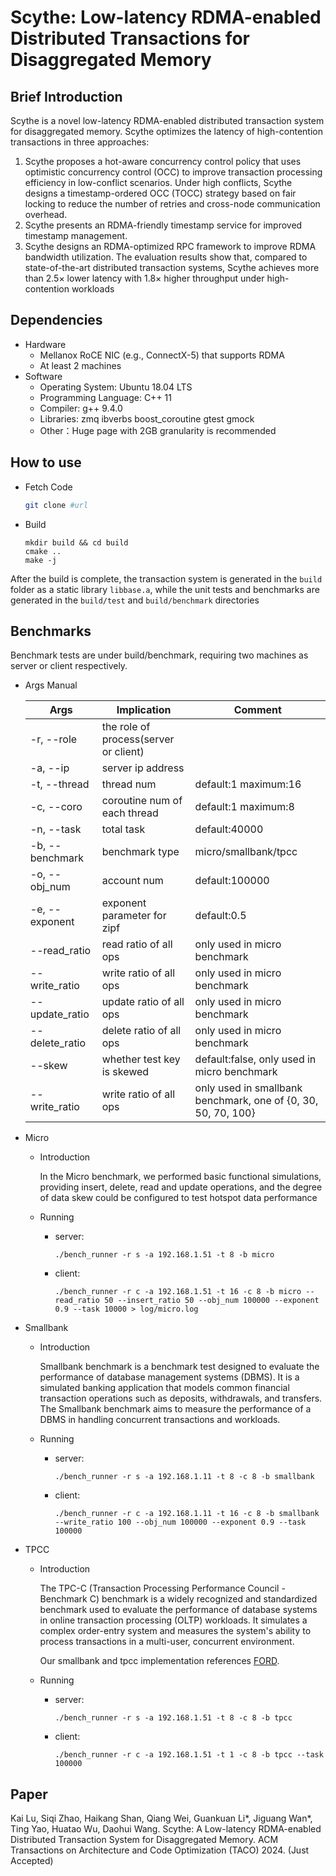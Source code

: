 # Scythe: Low-latency RDMA-enabled Distributed Transactions for Disaggregated Memory

## Brief Introduction

Scythe is a novel low-latency RDMA-enabled distributed transaction system for disaggregated memory. Scythe optimizes the latency of high-contention transactions in three approaches: 

1. Scythe proposes a hot-aware concurrency control policy that uses optimistic concurrency control (OCC) to improve transaction processing efficiency in low-conflict scenarios. Under high conflicts, Scythe designs a timestamp-ordered OCC (TOCC) strategy based on fair locking to reduce the number of retries and cross-node communication overhead. 
2. Scythe presents an RDMA-friendly timestamp service for improved timestamp management. 
3. Scythe designs an RDMA-optimized RPC framework to improve RDMA bandwidth utilization. The evaluation results show that, compared to state-of-the-art distributed transaction systems, Scythe achieves more than 2.5× lower latency with 1.8× higher throughput under high-contention workloads

## Dependencies

- Hardware
  - Mellanox RoCE NIC (e.g., ConnectX-5) that supports RDMA
  - At least 2 machines
- Software
  - Operating System: Ubuntu 18.04 LTS
  - Programming Language: C++ 11
  - Compiler: g++ 9.4.0
  - Libraries: zmq ibverbs boost_coroutine gtest gmock
  - Other：Huge page with 2GB granularity is recommended

## How to use

* Fetch Code

  ```sh
  git clone #url
  ```

* Build

  ``` shell
  mkdir build && cd build
  cmake ..
  make -j
  ```

After the build is complete, the transaction system is generated in the ``build`` folder as a static library ``libbase.a``, while the unit tests and benchmarks are generated in the ``build/test`` and ``build/benchmark`` directories

## Benchmarks

Benchmark tests are under build/benchmark,  requiring two machines as server or client respectively.

* Args Manual

  | Args            | Implication                           | Comment                                                      |
  | --------------- | ------------------------------------- | ------------------------------------------------------------ |
  | -r, --role      | the role of process(server or client) |                                                              |
  | -a, --ip        | server ip address                     |                                                              |
  | -t, --thread    | thread num                            | default:1 maximum:16                                         |
  | -c, --coro      | coroutine num of each thread          | default:1 maximum:8                                          |
  | -n, --task      | total task                            | default:40000                                                |
  | -b, --benchmark | benchmark type                        | micro/smallbank/tpcc                                         |
  | -o, --obj_num   | account num                           | default:100000                                               |
  | -e, --exponent  | exponent parameter for zipf           | default:0.5                                                  |
  | --read_ratio    | read ratio of all ops                 | only used in micro benchmark                                 |
  | --write_ratio   | write ratio of all ops                | only used in micro benchmark                                 |
  | --update_ratio  | update ratio of all ops               | only used in micro benchmark                                 |
  | --delete_ratio  | delete ratio of all ops               | only used in micro benchmark                                 |
  | --skew          | whether test key is skewed            | default:false, only used in micro benchmark                  |
  | --write_ratio   | write ratio of all ops                | only used in smallbank benchmark, one of {0, 30, 50, 70, 100}|
  
* Micro

  * Introduction

    In the Micro benchmark, we performed basic functional simulations, providing insert, delete, read and update operations, and  the degree of data skew could be configured  to test hotspot data performance

  * Running
  
    * server:

      ``` shell
      ./bench_runner -r s -a 192.168.1.51 -t 8 -b micro
      ```

    * client:

      ``` shell
      ./bench_runner -r c -a 192.168.1.51 -t 16 -c 8 -b micro --read_ratio 50 --insert_ratio 50 --obj_num 100000 --exponent 0.9 --task 10000 > log/micro.log
      ```
  
* Smallbank

  * Introduction

    Smallbank benchmark is a benchmark test designed to evaluate the performance of database management systems (DBMS). It is a simulated banking application that models common financial transaction operations such as deposits, withdrawals, and transfers. The Smallbank benchmark aims to measure the performance of a DBMS in handling concurrent transactions and workloads.

  * Running

    * server:

      ``` shell
      ./bench_runner -r s -a 192.168.1.11 -t 8 -c 8 -b smallbank
      ```

    * client:

      ``` shell
      ./bench_runner -r c -a 192.168.1.11 -t 16 -c 8 -b smallbank --write_ratio 100 --obj_num 100000 --exponent 0.9 --task 100000
      ```

* TPCC

  * Introduction

    The TPC-C (Transaction Processing Performance Council - Benchmark C) benchmark is a widely recognized and standardized benchmark used to evaluate the performance of database systems in online transaction processing (OLTP) workloads. It simulates a complex order-entry system and measures the system's ability to process transactions in a multi-user, concurrent environment. 

    Our smallbank and tpcc implementation references [FORD](https://www.usenix.org/conference/fast22/presentation/zhang-ming).

  * Running

    * server:

      ``` shell
      ./bench_runner -r s -a 192.168.1.51 -t 8 -c 8 -b tpcc
      ```

    * client:

      ``` shell
      ./bench_runner -r c -a 192.168.1.51 -t 1 -c 8 -b tpcc --task 100000
      ```

## Paper

Kai Lu, Siqi Zhao, Haikang Shan, Qiang Wei, Guankuan Li*, Jiguang Wan\*, Ting Yao, Huatao Wu, Daohui Wang. Scythe: A Low-latency RDMA-enabled Distributed Transaction System for Disaggregated Memory. ACM Transactions on Architecture and Code Optimization (TACO) 2024. (Just Accepted)